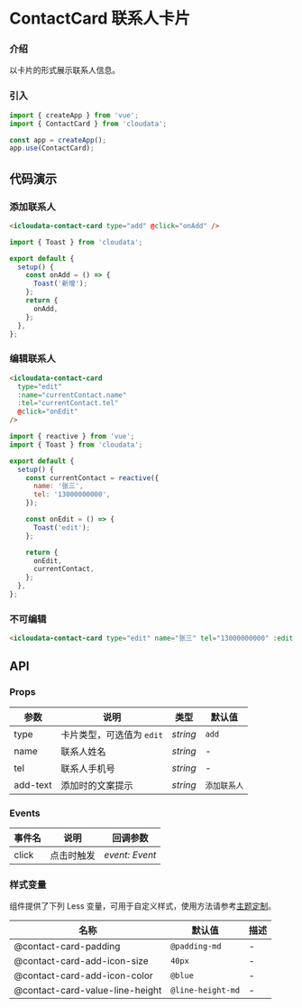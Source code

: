 # ContactCard 联系人卡片

### 介绍

以卡片的形式展示联系人信息。

### 引入

```js
import { createApp } from 'vue';
import { ContactCard } from 'cloudata';

const app = createApp();
app.use(ContactCard);
```

## 代码演示

### 添加联系人

```html
<icloudata-contact-card type="add" @click="onAdd" />
```

```js
import { Toast } from 'cloudata';

export default {
  setup() {
    const onAdd = () => {
      Toast('新增');
    };
    return {
      onAdd,
    };
  },
};
```

### 编辑联系人

```html
<icloudata-contact-card
  type="edit"
  :name="currentContact.name"
  :tel="currentContact.tel"
  @click="onEdit"
/>
```

```js
import { reactive } from 'vue';
import { Toast } from 'cloudata';

export default {
  setup() {
    const currentContact = reactive({
      name: '张三',
      tel: '13000000000',
    });

    const onEdit = () => {
      Toast('edit');
    };

    return {
      onEdit,
      currentContact,
    };
  },
};
```

### 不可编辑

```html
<icloudata-contact-card type="edit" name="张三" tel="13000000000" :editable="false" />
```

## API

### Props

| 参数     | 说明                      | 类型     | 默认值       |
| -------- | ------------------------- | -------- | ------------ |
| type     | 卡片类型，可选值为 `edit` | _string_ | `add`        |
| name     | 联系人姓名                | _string_ | -            |
| tel      | 联系人手机号              | _string_ | -            |
| add-text | 添加时的文案提示          | _string_ | `添加联系人` |

### Events

| 事件名 | 说明       | 回调参数       |
| ------ | ---------- | -------------- |
| click  | 点击时触发 | _event: Event_ |

### 样式变量

组件提供了下列 Less 变量，可用于自定义样式，使用方法请参考[主题定制](#/zh-CN/theme)。

| 名称                            | 默认值            | 描述 |
| ------------------------------- | ----------------- | ---- |
| @contact-card-padding           | `@padding-md`     | -    |
| @contact-card-add-icon-size     | `40px`            | -    |
| @contact-card-add-icon-color    | `@blue`           | -    |
| @contact-card-value-line-height | `@line-height-md` | -    |
